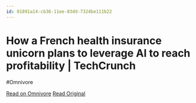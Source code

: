```yaml
---
id: 01891a14-cb36-11ee-83dd-7324be111b22
---
```


# How a French health insurance unicorn plans to leverage AI to reach profitability | TechCrunch
#Omnivore

[Read on Omnivore](https://omnivore.app/me/how-a-french-health-insurance-unicorn-plans-to-leverage-ai-to-re-18da7a082ed)
[Read Original](https://techcrunch.com/2024/02/14/after-raising-massive-funding-rounds-health-insurance-startup-alan-expects-to-reach-profitability-thanks-to-ai/)


